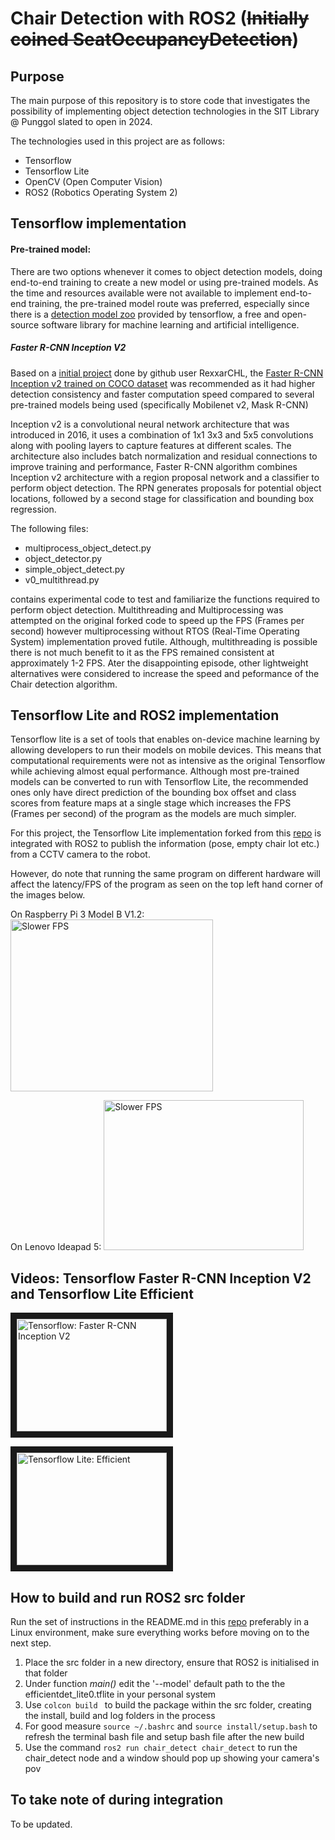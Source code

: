 # Chair Detection with ROS2 (~~Initially coined SeatOccupancyDetection~~)

## Purpose
The main purpose of this repository is to store code that investigates the possibility of implementing object detection technologies in the SIT Library @ Punggol slated to open in 2024. 

The technologies used in this project are as follows:
- Tensorflow
- Tensorflow Lite
- OpenCV (Open Computer Vision)
- ROS2 (Robotics Operating System 2)


## Tensorflow implementation

#### Pre-trained model: 
There are two options whenever it comes to object detection models, doing end-to-end training to create a new model or using pre-trained models. As the time and resources available were not available to implement end-to-end training, the pre-trained model route was preferred, especially since there is a [detection model zoo](https://github.com/tensorflow/models/blob/master/research/object_detection/g3doc/tf1_detection_zoo.md) provided by tensorflow, a free and open-source software library for machine learning and artificial intelligence.

##### Faster R-CNN Inception V2

Based on a [initial project](https://github.com/RexxarCHL/library-seat-detection) done by github user RexxarCHL, the [Faster R-CNN Inception v2 trained on COCO dataset](https://github.com/tensorflow/models/blob/master/research/object_detection/g3doc/tf1_detection_zoo.md) was recommended as it had higher detection consistency and faster computation speed compared to several pre-trained models being used (specifically Mobilenet v2, Mask R-CNN)

Inception v2 is a convolutional neural network architecture that was introduced in 2016, it uses a combination of 1x1 3x3 and 5x5 convolutions along with pooling layers to capture features at different scales. 
The architecture also includes batch normalization and residual connections to improve training and performance, Faster R-CNN algorithm combines Inception v2 architecture with a region proposal network and a classifier to perform object detection. 
The RPN generates proposals for potential object locations, followed by a second stage for classification and bounding box regression. 


The following files:
- multiprocess_object_detect.py
- object_detector.py
- simple_object_detect.py
- v0_multithread.py

contains experimental code to test and familiarize the functions required to perform object detection. Multithreading and Multiprocessing was attempted on the original forked code to speed up the FPS (Frames per second) however multiprocessing without RTOS (Real-Time Operating System) implementation proved futile. 
Although, multithreading is possible there is not much benefit to it as the FPS remained consistent at approximately 1-2 FPS. 
Ater the disappointing episode, other lightweight alternatives were considered to increase the speed and peformance of the Chair detection algorithm.


## Tensorflow Lite and ROS2 implementation
Tensorflow lite is a set of tools that enables on-device machine learning by allowing developers to run their models on mobile devices. This means that computational requirements were not as intensive as the original Tensorflow while achieving almost equal performance. 
Although most pre-trained models can be converted to run with Tensorflow Lite, the recommended ones only have direct prediction of the bounding box offset and class scores from feature maps at a single stage which increases the FPS (Frames per second) of the program as the models are much simpler.

For this project, the Tensorflow Lite implementation forked from this [repo](https://github.com/tensorflow/examples/tree/master/lite/examples/object_detection/raspberry_pi) is integrated with ROS2 to publish the information (pose, empty chair lot etc.) from a CCTV camera to the robot.

However, do note that running the same program on different hardware will affect the latency/FPS of the program as seen on the top left hand corner of the images below.

On Raspberry Pi 3 Model B V1.2:
<img src="https://i.postimg.cc/7Pz0n70H/rpi-raspios.jpg" alt="Slower FPS" width="324" height="275"/>


On Lenovo Ideapad 5:
<img src="https://i.postimg.cc/GpZ947Mk/ideapad-ubuntu20-04.jpg" alt="Slower FPS" width="320" height="240"/>

## Videos: Tensorflow Faster R-CNN Inception V2 and Tensorflow Lite Efficient 

<a href="https://www.youtube.com/watch?v=pLGPopefdiE" target="_blank"><img src="https://i9.ytimg.com/vi/pLGPopefdiE/mqdefault.jpg?sqp=COjomqAG-oaymwEmCMACELQB8quKqQMa8AEB-AH-CYAC0AWKAgwIABABGFogWihaMA8=&rs=AOn4CLD8h9p6HPTPTYsvTzjag-TW_140sw" 
alt="Tensorflow: Faster R-CNN Inception V2" width="240" height="180" border="10" /></a>

<a href="https://www.youtube.com/watch?v=SgjVN6L3r1k" target="_blank"><img src="https://i9.ytimg.com/vi/SgjVN6L3r1k/mqdefault.jpg?sqp=CJTrmqAG-oaymwEmCMACELQB8quKqQMa8AEB-AHUBoAC4AOKAgwIABABGH8gEyh6MA8=&rs=AOn4CLCAnZDG6dOWbvKGjlPSDhBcWRI8_A" 
alt="Tensorflow Lite: Efficient" width="240" height="180" border="10" /></a>


## How to build and run ROS2 src folder 
Run the set of instructions in the README.md in this [repo](https://github.com/tensorflow/examples/tree/master/lite/examples/object_detection/raspberry_pi) preferably in a Linux environment, make sure everything works before moving on to the next step.

1. Place the src folder in a new directory, ensure that ROS2 is initialised in that folder
2. Under function *main()* edit the '--model' default path to the the efficientdet_lite0.tflite in your personal system
3. Use ```colcon build ``` to build the package within the src folder, creating the install, build and log folders in the process
4. For good measure ``` source ~/.bashrc ``` and ``` source install/setup.bash ``` to refresh the terminal bash file and setup bash file after the new build
5. Use the command ``` ros2 run chair_detect chair_detect ``` to run the chair_detect node and a window should pop up showing your camera's pov


## To take note of during integration
To be updated.